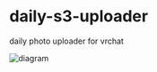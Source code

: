 # daily-s3-uploader
daily photo uploader for vrchat

![diagram](https://user-images.githubusercontent.com/42843051/232277112-e280b7b7-f4a0-4634-b77a-abb4e04ca1a0.png)

